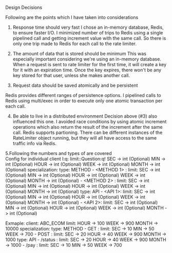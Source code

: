 Design Decisions

Following are the points which I have taken into considerations
1. Response time should very fast
  I chose an in-memory database, Redis, to ensure faster I/O.
  I minimized number of trips to Redis using a single pipelined call and getting increment value with the same call. So there is only one   trip made to Redis for each call to the rate limiter.

2. The amount of data that is stored should be minimum
  This was especially important considering we're using an in-memory database.
  When a request is sent to rate limiter for the first time, it will create a key for it with an expiration time. Once the key expires,     there won't be any key stored for that user, unless she makes another call.

3. Request data should be saved atomically and be persistent

  Redis provides different ranges of persistence options.
  I pipelined calls to Redis using multi/exec in order to execute only one atomic transaction per each call.

4. Be able to live in a distributed environment
  Decision above (#3) also influenced this one.
  I avoided race conditions by using atomic increment operations which also return the result of the increment after the same call.
  Redis supports partioning.
  There can be different instances of the RateLimiter object running, but they will all have access to the same traffic info via Redis.

5.Following the numbers and types of are covered    
  Config for individual client
	I:q: <CLIENT-ID>
	limit::Question:q!
		SEC -> int (Optional)
		MIN -> int (Optional)
		HOUR -> int (Optional)
		WEEK -> int (Optional)
		MONTH  -> int (Optional)
	specialization:
	    type: METHOD
			- <METHOD 1> : 
				limit:
					SEC -> int (Optional)
					MIN -> int (Optional)
					HOUR -> int (Optional)
					WEEK -> int (Optional)
					MONTH  -> int (Optional)
			- <METHOD 2> :
				limit:
					SEC -> int (Optional)
					MIN -> int (Optional)
					HOUR -> int (Optional)
					WEEK -> int (Optional)
					MONTH  -> int (Optional)
	    type: API
			- <API 1>:
				limit:
					SEC -> int (Optional)
					MIN -> int (Optional)
					HOUR -> int (Optional)
					WEEK -> int (Optional)
					MONTH  -> int (Optional)
			- <API 2>:
				limit:
					SEC -> int (Optional)
					MIN -> int (Optional)
					HOUR -> int (Optional)
					WEEK -> int (Optional)
					MONTH  -> int (Optional)


Exmaple:
client: ABC_ECOM
	limit:
		HOUR -> 100
		WEEK -> 900
		MONTH  -> 10000
	specialization:
	    type: METHOD
			- GET : 
				limit:
					SEC -> 10
					MIN -> 50
					WEEK -> 700
			- POST :
				limit:
					SEC -> 20
					HOUR -> 40
					WEEK -> 900
					MONTH -> 1000
	    type: API
			- /status :
				limit:
					SEC -> 20
					HOUR -> 40
					WEEK -> 900
					MONTH -> 1000
			- /pay :
				limit:
					SEC -> 10
					MIN -> 50
					WEEK -> 700
